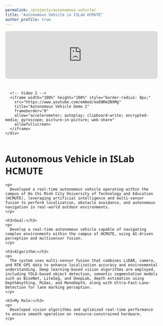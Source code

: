 ```yaml
---
permalink: /projects/autonomous-vehicle/
title: "Autonomous Vehicle in ISLab HCMUTE"
author_profile: true
---
```


<!-- ---
permalink: /
title: "Autonomous Vehicle in ISLab HCMUTE"
excerpt: ""
author_profile: true
redirect_from: 
  - /projects/autonomous-vehicle/
--- -->

<link rel="stylesheet" href="{{ '/assets/css/main.css' | relative_url }}" />
<!-- <link rel="stylesheet" href="/assets/css/main.css" /> -->
<link rel="stylesheet" href="{{ '/assets/css/academicons.css' | relative_url }}" />
<script src="{{ '/assets/js/main.min.js' | relative_url }}"></script>

<link rel="icon" href="/images/avatar.png" />

<div class="project-container" style="display: flex; gap: 20px; align-items: flex-start; flex-wrap: wrap;">

  <!-- Cột trái: 2 video xếp dọc, có khoảng cách -->
  <div class="project-media" style="flex: 1; min-width: 300px; max-width: 480px;">
    <div style="display: flex; flex-direction: column; gap: 24px;">
      <!-- Video 1 -->
      <iframe width="100%" height="100%" style="border-radius: 8px;"
        src="https://www.youtube.com/embed/LpsxEhBA7x4"
        title="Autonomous Vehicle Demo 1"
        frameborder="0"
        allow="accelerometer; autoplay; clipboard-write; encrypted-media; gyroscope; picture-in-picture; web-share"
        allowfullscreen>
      </iframe>

      <!-- Video 2 -->
      <iframe width="100%" height="100%" style="border-radius: 8px;"
        src="https://www.youtube.com/embed/eoENRmZNXMg"
        title="Autonomous Vehicle Demo 2"
        frameborder="0"
        allow="accelerometer; autoplay; clipboard-write; encrypted-media; gyroscope; picture-in-picture; web-share"
        allowfullscreen>
      </iframe>
    </div>
  </div>

  <!-- Cột phải: mô tả -->
  <div class="project-description" style="flex: 2; font-family: 'Segoe UI', Tahoma, Geneva, Verdana, sans-serif;">
    <h1>Autonomous Vehicle in ISLab HCMUTE</h1>

    <p>
      Developed a real-time autonomous vehicle operating within the campus of Ho Chi Minh City University of Technology and Education (HCMUTE), leveraging artificial intelligence and multi-sensor fusion to perform localization, obstacle avoidance, and autonomous navigation in real-world outdoor environments.
    </p>

    <h3>Goal:</h3>
    <p>
      Develop a real-time autonomous vehicle capable of navigating complex environments within the campus of HCMUTE, using AI-driven perception and multisensor fusion.
    </p>

    <h3>Algorithm:</h3>
    <p>
      The system uses multi-sensor fusion that combines LiDAR, camera, and RTK GPS data to enhance localization accuracy and environmental understanding. Deep learning-based vision algorithms are employed, including YOLO-based object detection, semantic segmentation models such as BiseNet, LiteSeg, and DeepLab, depth estimation using DepthAnything, MiDas, and MonoDepth, along with Ultra-Fast-Lane-Detection for lane marking perception.
    </p>

    <h3>My Role:</h3>
    <p>
      Developed vision algorithms and optimized real-time performance to ensure smooth operation on resource-constrained hardware.
    </p>

  </div>

</div>


<script>
  document.addEventListener("DOMContentLoaded", function () {
    document.querySelectorAll('a[href^="/"]').forEach(function (link) {
      // Nếu là link nội bộ có target _blank thì loại bỏ
      if (link.target === "_blank") {
        link.target = "_self";
      }

      // Hoặc chặn mặc định và thay bằng navigation
      link.addEventListener("click", function (e) {
        e.preventDefault();
        window.location.href = link.href;
      });
    });
  });
</script>